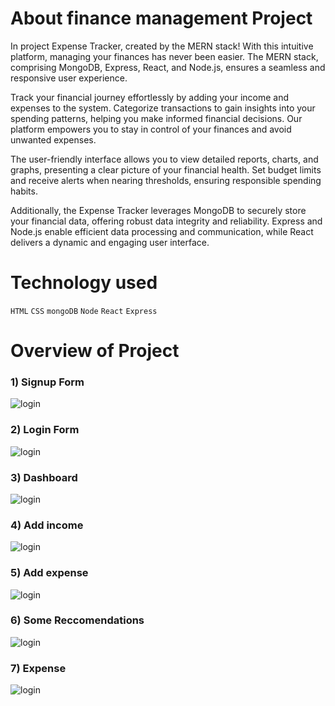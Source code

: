 # About finance management Project
In project Expense Tracker, created by the MERN stack! With this intuitive platform, managing your finances has never been easier. The MERN stack, comprising MongoDB, Express, React, and Node.js, ensures a seamless and responsive user experience.

Track your financial journey effortlessly by adding your income and expenses to the system. Categorize transactions to gain insights into your spending patterns, helping you make informed financial decisions. Our platform empowers you to stay in control of your finances and avoid unwanted expenses.

The user-friendly interface allows you to view detailed reports, charts, and graphs, presenting a clear picture of your financial health. Set budget limits and receive alerts when nearing thresholds, ensuring responsible spending habits.

Additionally, the Expense Tracker leverages MongoDB to securely store your financial data, offering robust data integrity and reliability. Express and Node.js enable efficient data processing and communication, while React delivers a dynamic and engaging user interface.









# Technology used
`HTML`
`CSS`
`mongoDB`
`Node`
`React`
`Express`

    

# Overview of Project

### 1) Signup Form
![login](https://github.com/jadvamar/Finance-management2/assets/103949217/484f2145-40ac-4ca9-8eb0-780cafb92e61)

### 2) Login Form
![login](https://github.com/jadvamar/Finance-management2/assets/103949217/f3412355-c66f-483d-8067-c509adc5b7d1)

### 3) Dashboard 
![login](https://github.com/jadvamar/Finance-management2/assets/103949217/bafdfa67-2044-4f3b-9435-fd3262bb7c7f)


### 4) Add income 
![login](https://github.com/jadvamar/Finance-management2/assets/103949217/814923df-7485-4b35-a9b6-61e0f188b970)

### 5) Add expense
![login](https://github.com/jadvamar/Finance-management2/assets/103949217/357857fc-d791-482e-ae21-6166a5e8db85)

### 6) Some Reccomendations 
![login](https://github.com/jadvamar/Finance-management2/assets/103949217/e92911da-ccde-407b-98a3-53ed59b17aa7)

### 7) Expense 
![login](https://github.com/jadvamar/Finance-management2/assets/103949217/557a5ca2-f1eb-4fdb-9872-cd3bca65fefe)

